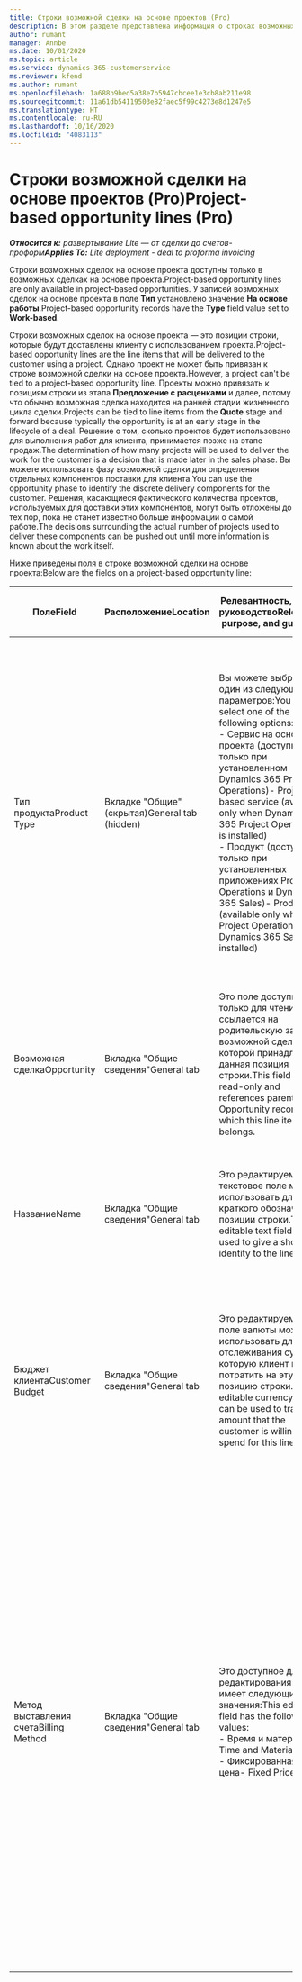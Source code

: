 ```yaml
---
title: Строки возможной сделки на основе проектов (Pro)
description: В этом разделе представлена информация о строках возможных сделок на основе проекта. (Pro)
author: rumant
manager: Annbe
ms.date: 10/01/2020
ms.topic: article
ms.service: dynamics-365-customerservice
ms.reviewer: kfend
ms.author: rumant
ms.openlocfilehash: 1a688b9bed5a38e7b5947cbcee1e3cb8ab211e98
ms.sourcegitcommit: 11a61db54119503e82faec5f99c4273e8d1247e5
ms.translationtype: HT
ms.contentlocale: ru-RU
ms.lasthandoff: 10/16/2020
ms.locfileid: "4083113"
---
```

# <a name="project-based-opportunity-lines-pro"></a><span data-ttu-id="04ad6-104">Строки возможной сделки на основе проектов (Pro)</span><span class="sxs-lookup"><span data-stu-id="04ad6-104">Project-based opportunity lines (Pro)</span></span>

<span data-ttu-id="04ad6-105">_**Относится к:** развертывание Lite — от сделки до счетов-проформ_</span><span class="sxs-lookup"><span data-stu-id="04ad6-105">_**Applies To:** Lite deployment - deal to proforma invoicing_</span></span>

<span data-ttu-id="04ad6-106">Строки возможных сделок на основе проекта доступны только в возможных сделках на основе проекта.</span><span class="sxs-lookup"><span data-stu-id="04ad6-106">Project-based opportunity lines are only available in project-based opportunities.</span></span> <span data-ttu-id="04ad6-107">У записей возможных сделок на основе проекта в поле **Тип** установлено значение **На основе работы**.</span><span class="sxs-lookup"><span data-stu-id="04ad6-107">Project-based opportunity records have the **Type** field value set to **Work-based**.</span></span>

<span data-ttu-id="04ad6-108">Строки возможных сделок на основе проекта — это позиции строки, которые будут доставлены клиенту с использованием проекта.</span><span class="sxs-lookup"><span data-stu-id="04ad6-108">Project-based opportunity lines are the line items that will be delivered to the customer using a project.</span></span> <span data-ttu-id="04ad6-109">Однако проект не может быть привязан к строке возможной сделки на основе проекта.</span><span class="sxs-lookup"><span data-stu-id="04ad6-109">However, a project can't be tied to a project-based opportunity line.</span></span> <span data-ttu-id="04ad6-110">Проекты можно привязать к позициям строки из этапа **Предложение с расценками** и далее, потому что обычно возможная сделка находится на ранней стадии жизненного цикла сделки.</span><span class="sxs-lookup"><span data-stu-id="04ad6-110">Projects can be tied to line items from the **Quote** stage and forward because typically the opportunity is at an early stage in the lifecycle of a deal.</span></span> <span data-ttu-id="04ad6-111">Решение о том, сколько проектов будет использовано для выполнения работ для клиента, принимается позже на этапе продаж.</span><span class="sxs-lookup"><span data-stu-id="04ad6-111">The determination of how many projects will be used to deliver the work for the customer is a decision that is made later in the sales phase.</span></span> <span data-ttu-id="04ad6-112">Вы можете использовать фазу возможной сделки для определения отдельных компонентов поставки для клиента.</span><span class="sxs-lookup"><span data-stu-id="04ad6-112">You can use the opportunity phase to identify the discrete delivery components for the customer.</span></span> <span data-ttu-id="04ad6-113">Решения, касающиеся фактического количества проектов, используемых для доставки этих компонентов, могут быть отложены до тех пор, пока не станет известно больше информации о самой работе.</span><span class="sxs-lookup"><span data-stu-id="04ad6-113">The decisions surrounding the actual number of projects used to deliver these components can be pushed out until more information is known about the work itself.</span></span>

<span data-ttu-id="04ad6-114">Ниже приведены поля в строке возможной сделки на основе проекта:</span><span class="sxs-lookup"><span data-stu-id="04ad6-114">Below are the fields on a project-based opportunity line:</span></span>

| <span data-ttu-id="04ad6-115">**Поле**</span><span class="sxs-lookup"><span data-stu-id="04ad6-115">**Field**</span></span> | <span data-ttu-id="04ad6-116">**Расположение**</span><span class="sxs-lookup"><span data-stu-id="04ad6-116">**Location**</span></span> | <span data-ttu-id="04ad6-117">**Релевантность, цель и руководство**</span><span class="sxs-lookup"><span data-stu-id="04ad6-117">**Relevance, purpose, and guidance**</span></span> | <span data-ttu-id="04ad6-118">**Воздействие на последующие элементы**</span><span class="sxs-lookup"><span data-stu-id="04ad6-118">**Downstream impact**</span></span> |
| --- | --- | --- | --- |
| <span data-ttu-id="04ad6-119">Тип продукта</span><span class="sxs-lookup"><span data-stu-id="04ad6-119">Product Type</span></span> | <span data-ttu-id="04ad6-120">Вкладке "Общие" (скрытая)</span><span class="sxs-lookup"><span data-stu-id="04ad6-120">General tab (hidden)</span></span> | <span data-ttu-id="04ad6-121">Вы можете выбрать один из следующих параметров:</span><span class="sxs-lookup"><span data-stu-id="04ad6-121">You can select one of the following options:</span></span></br><span data-ttu-id="04ad6-122">- Сервис на основе проекта (доступно только при установленном Dynamics 365 Project Operations)</span><span class="sxs-lookup"><span data-stu-id="04ad6-122">- Project-based service (available only when Dynamics 365 Project Operations is installed)</span></span></br><span data-ttu-id="04ad6-123">- Продукт (доступно только при установленных приложениях Project Operations и Dynamics 365 Sales)</span><span class="sxs-lookup"><span data-stu-id="04ad6-123">- Product (available only when Project Operations and Dynamics 365 Sales are installed)</span></span> | <span data-ttu-id="04ad6-124">Значение этого поля установлено на **Сервис на основе проекта** , когда вы создаете строку возможной сделки на основе проекта из сетки строк на основе проекта в возможной сделке.</span><span class="sxs-lookup"><span data-stu-id="04ad6-124">The value of this field is set to **Project-based service** when you create a project-based opportunity line from the project-based lines grid on the Opportunity.</span></span> <br> <span data-ttu-id="04ad6-125">Если вы измените или переопределите это значение, функциональность проекта не будет включена для ваших позиций строк на основе проекта.</span><span class="sxs-lookup"><span data-stu-id="04ad6-125">If you change or override this value, the project functionality won't be enabled on your project-based line items.</span></span> |
| <span data-ttu-id="04ad6-126">Возможная сделка</span><span class="sxs-lookup"><span data-stu-id="04ad6-126">Opportunity</span></span> | <span data-ttu-id="04ad6-127">Вкладка "Общие сведения"</span><span class="sxs-lookup"><span data-stu-id="04ad6-127">General tab</span></span> | <span data-ttu-id="04ad6-128">Это поле доступно только для чтения и ссылается на родительскую запись возможной сделки, которой принадлежит данная позиция строки.</span><span class="sxs-lookup"><span data-stu-id="04ad6-128">This field is read-only and references parent Opportunity record to which this line item belongs.</span></span> | <span data-ttu-id="04ad6-129">Это поле не оказывает влияния на последующую обработку.</span><span class="sxs-lookup"><span data-stu-id="04ad6-129">There is no downstream impact from this field.</span></span> |
| <span data-ttu-id="04ad6-130">Название</span><span class="sxs-lookup"><span data-stu-id="04ad6-130">Name</span></span> | <span data-ttu-id="04ad6-131">Вкладка "Общие сведения"</span><span class="sxs-lookup"><span data-stu-id="04ad6-131">General tab</span></span> | <span data-ttu-id="04ad6-132">Это редактируемое текстовое поле можно использовать для краткого обозначения позиции строки.</span><span class="sxs-lookup"><span data-stu-id="04ad6-132">This editable text field can be used to give a short identity to the line item.</span></span> | <span data-ttu-id="04ad6-133">Это значение переносится в строку предложения с расценками, когда вы создаете предложение с расценками из этой возможной сделки.</span><span class="sxs-lookup"><span data-stu-id="04ad6-133">This value is carried over to the quote line when you create a quote from this opportunity.</span></span> |
| <span data-ttu-id="04ad6-134">Бюджет клиента</span><span class="sxs-lookup"><span data-stu-id="04ad6-134">Customer Budget</span></span> | <span data-ttu-id="04ad6-135">Вкладка "Общие сведения"</span><span class="sxs-lookup"><span data-stu-id="04ad6-135">General tab</span></span> | <span data-ttu-id="04ad6-136">Это редактируемое поле валюты можно использовать для отслеживания суммы, которую клиент готов потратить на эту позицию строки.</span><span class="sxs-lookup"><span data-stu-id="04ad6-136">This editable currency field can be used to track the amount that the customer is willing to spend for this line item.</span></span> | <span data-ttu-id="04ad6-137">Это значение переносится в соответствующее поле в строке предложения с расценками, когда вы создаете предложение с расценками из этой возможной сделки.</span><span class="sxs-lookup"><span data-stu-id="04ad6-137">This value is carried over to the corresponding field on the quote line when you create a quote from this opportunity.</span></span> |
| <span data-ttu-id="04ad6-138">Метод выставления счета</span><span class="sxs-lookup"><span data-stu-id="04ad6-138">Billing Method</span></span> | <span data-ttu-id="04ad6-139">Вкладка "Общие сведения"</span><span class="sxs-lookup"><span data-stu-id="04ad6-139">General tab</span></span> | <span data-ttu-id="04ad6-140">Это доступное для редактирования поле имеет следующие значения:</span><span class="sxs-lookup"><span data-stu-id="04ad6-140">This editable field has the following values:</span></span></br><span data-ttu-id="04ad6-141">- Время и материал</span><span class="sxs-lookup"><span data-stu-id="04ad6-141">- Time and Material</span></span></br><span data-ttu-id="04ad6-142">- Фиксированная цена</span><span class="sxs-lookup"><span data-stu-id="04ad6-142">- Fixed Price</span></span> | <span data-ttu-id="04ad6-143">Это значение переносится в соответствующее поле в строке предложения с расценками, когда вы создаете предложение с расценками из этой возможной сделки.</span><span class="sxs-lookup"><span data-stu-id="04ad6-143">This value is carried over to the corresponding field on the quote line when you create a quote from this opportunity.</span></span> <span data-ttu-id="04ad6-144">После создания строки предложения с расценками поле блокируется и не может быть изменено.</span><span class="sxs-lookup"><span data-stu-id="04ad6-144">After the quote line is created, the field is locked and can't be changed.</span></span> <span data-ttu-id="04ad6-145">Назначьте этому полу как можно более точное значение.</span><span class="sxs-lookup"><span data-stu-id="04ad6-145">Assign this field value as accurately as possible.</span></span> <span data-ttu-id="04ad6-146">Если вам нужно изменить значение этого поля в строке предложения с расценками, удалите и заново создайте строку предложения с расценками.</span><span class="sxs-lookup"><span data-stu-id="04ad6-146">If you need to change the value of this field on the quote line, delete and re-create the quote line.</span></span> |
